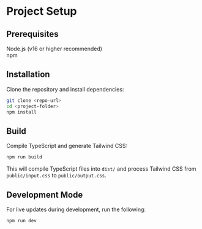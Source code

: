 # Project Setup

## Prerequisites
Node.js (v16 or higher recommended)  
npm

## Installation
Clone the repository and install dependencies:
```bash
git clone <repo-url>
cd <project-folder>
npm install
```

## Build
Compile TypeScript and generate Tailwind CSS:
```bash
npm run build
```

This will compile TypeScript files into `dist/` and process Tailwind CSS from `public/input.css` to `public/output.css`.

## Development Mode
For live updates during development, run the following:
```bash
npm run dev
```